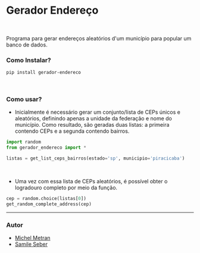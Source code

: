 # Gerador Endereço

<br>

Programa para gerar endereços aleatórios d'um município para popular um banco de dados.

### Como Instalar?

```bash
pip install gerador-endereco
```

<br>

### Como usar?

- Inicialmente é necessário gerar um conjunto/lista de CEPs únicos e aleatórios, definindo apenas a unidade da federação e nome do município.
Como resultado, são geradas duas listas: a primeira contendo CEPs e a segunda contendo bairros.

```python
import random
from gerador_endereco import *

listas = get_list_ceps_bairros(estado='sp', municipio='piracicaba')
```

<br>

- Uma vez com essa lista de CEPs aleatórios, é possível obter o logradouro completo por meio da função.
 
```python
cep = random.choice(listas[0])
get_random_complete_address(cep)
```

-------

### Autor

- [Michel Metran](https://michelmetran.github.io/)
- [Samile Seber](https://github.com/samileseber)
